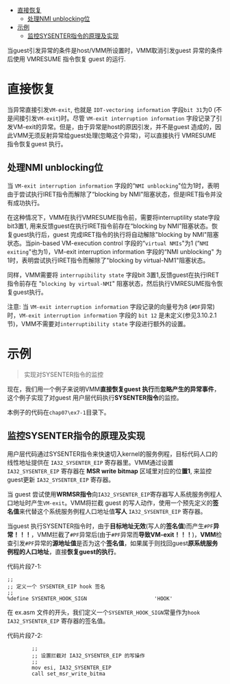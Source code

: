 
<!-- @import "[TOC]" {cmd="toc" depthFrom=1 depthTo=6 orderedList=false} -->

<!-- code_chunk_output -->

- [直接恢复](#直接恢复)
  - [处理NMI unblocking位](#处理nmi-unblocking位)
- [示例](#示例)
  - [监控SYSENTER指令的原理及实现](#监控sysenter指令的原理及实现)

<!-- /code_chunk_output -->

当guest引发异常的条件是host/VMM所设置时，VMM取消引发guest 异常的条件后使用 VMRESUME 指令恢复 guest 的运行.

# 直接恢复

当异常直接引发`VM-exit`, 也就是 `IDT-vectoring information` 字段`bit 31`为0 (不是间接引发`VM-exit`)时。尽管 `VM-exit interruption information` 字段记录了引发VM-exit的异常。但是，由于异常是host的原因引发，并不是guest 造成的，因此VMM无须反射异常给guest处理(忽略这个异常)，可以直接执行 VMRESUME 指令恢复guest 执行。

## 处理NMI unblocking位

当 `VM-exit interruption information` 字段的“`NMI unblocking`"位为1时，表明由于尝试执行IRET指令而解除了“blocking by NMI"阻塞状态，但是IRET指令并没有成功执行。

在这种情况下，VMM在执行VMRESUME指令前，需要将interruptility state字段bit3置1, 用来反馈guest在执行IRET指令前存在“blocking by NMI”阻塞状态。恢复guest执行后，guest 完成IRET指令的执行将自动解除"blocking by NMI"阻塞状态。当pin-based VM-execution control 字段的“`virtual NMIs`"为1 (“`NMI exiting`"也为1)，VM-exit interruption information 字段的“NMI unblocking" 为1时，表明尝试执行IRET指令而解除了"blocking by virtual-NM1"阻塞状态。

同样，VMM需要将 `interrupibility state` 字段bit 3置1,反馈guest在执行IRET指令前存在 "`blocking by virtual-NMI`" 阻塞状态，然后执行VMRESUME指令恢复guest执行。

注意: 当 `VM-exit interruption information` 字段记录的向量号为8 (`#DF`异常)时，`VM-exit interruption information` 字段的 `bit 12` 是未定义(参见3.10.2.1节)，VMM不需要对`interruptibility state` 字段进行额外的设置。

# 示例

>实现对SYSENTER指令的监控

现在，我们用一个例子来说明VMM**直接恢复guest 执行**而**忽略产生的异常事件**，这个例子实现了对guest 用户层代码执行**SYSENTER指令**的监控。

本例子的代码在`chap07\ex7-1`目录下。

## 监控SYSENTER指令的原理及实现

用户层代码通过SYSENTER指令来快速切入kernel的服务例程，目标代码人口的线性地址提供在 `IA32_SYSENTER_EIP` 寄存器里。VMM通过设置`IA32_SYSENTER_EIP` 寄存器在 **MSR write bitmap** 区域里对应的位**置1**, 来监控guest更新 `IA32_SYSENTER_EIP` 寄存器。

当 guest 尝试使用**WRMSR指令**向`IA32_SYSENTER_EIP`寄存器写人系统服务例程人口地址时产生`VM-exit`。VMM将拦截 guest 的写人动作，使用一个预先定义的**签名值**来代替这个系统服务例程人口地址值**写人** `IA32_SYSENTER_EIP` 寄存器。

当guest 执行SYSENTER指令时，由于**目标地址无效**(写人的**签名值**)而产生`#PF`**异常！！！**，VMM拦截了`#PF`异常后(由于`#PF`异常而**导致VM-exit！！！**)，**VMM**检查引发`#PF`异常的**源地址值**是否为这个**签名值**，如果属于则找回guest**原系统服务例程的人口地址**，直接**恢复guest的执行**。

代码片段7-1:

```x86asm
;;
;; 定义一个 SYSENTER_EIP hook 签名
;;
%define SYSENTER_HOOK_SIGN                      'HOOK'
```

在 ex.asm 文件的开头，我们定义一个`SYSENTER_HOOK_SIGN`常量作为`hook IA32_SYSENTER_EIP` 寄存器的签名值。

代码片段7-2:

```x86asm
        ;;
        ;; 设置拦截对 IA32_SYSENTER_EIP 的写操作
        ;;
        mov esi, IA32_SYSENTER_EIP
        call set_msr_write_bitma
```

